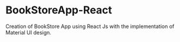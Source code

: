 # BookStoreApp-React
Creation of BookStore App using React Js  with the implementation of Material UI design.
